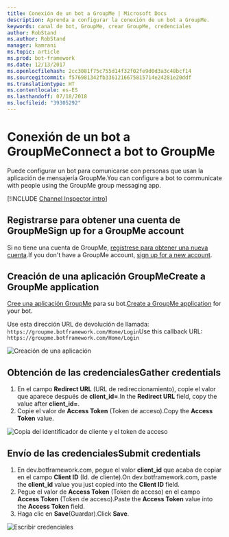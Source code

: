```yaml
---
title: Conexión de un bot a GroupMe | Microsoft Docs
description: Aprenda a configurar la conexión de un bot a GroupMe.
keywords: canal de bot, GroupMe, crear GroupMe, credenciales
author: RobStand
ms.author: RobStand
manager: kamrani
ms.topic: article
ms.prod: bot-framework
ms.date: 12/13/2017
ms.openlocfilehash: 2cc3081f75c755d14f32f02fe9d0d3a3c48bcf14
ms.sourcegitcommit: f576981342fb3361216675815714e24281e20ddf
ms.translationtype: HT
ms.contentlocale: es-ES
ms.lasthandoff: 07/18/2018
ms.locfileid: "39305292"
---
```

# <a name="connect-a-bot-to-groupme"></a><span data-ttu-id="f163d-104">Conexión de un bot a GroupMe</span><span class="sxs-lookup"><span data-stu-id="f163d-104">Connect a bot to GroupMe</span></span>

<span data-ttu-id="f163d-105">Puede configurar un bot para comunicarse con personas que usan la aplicación de mensajería GroupMe.</span><span class="sxs-lookup"><span data-stu-id="f163d-105">You can configure a bot to communicate with people using the GroupMe group messaging app.</span></span>

[!INCLUDE [Channel Inspector intro](~/includes/snippet-channel-inspector.md)]

## <a name="sign-up-for-a-groupme-account"></a><span data-ttu-id="f163d-106">Registrarse para obtener una cuenta de GroupMe</span><span class="sxs-lookup"><span data-stu-id="f163d-106">Sign up for a GroupMe account</span></span>

<span data-ttu-id="f163d-107">Si no tiene una cuenta de GroupMe, [regístrese para obtener una nueva cuenta](https://web.groupme.com/signup).</span><span class="sxs-lookup"><span data-stu-id="f163d-107">If you don't have a GroupMe account, [sign up for a new account](https://web.groupme.com/signup).</span></span>

## <a name="create-a-groupme-application"></a><span data-ttu-id="f163d-108">Creación de una aplicación GroupMe</span><span class="sxs-lookup"><span data-stu-id="f163d-108">Create a GroupMe application</span></span>

<span data-ttu-id="f163d-109">[Cree una aplicación GroupMe](https://dev.groupme.com/applications/new) para su bot.</span><span class="sxs-lookup"><span data-stu-id="f163d-109">[Create a GroupMe application](https://dev.groupme.com/applications/new) for your bot.</span></span>

<span data-ttu-id="f163d-110">Use esta dirección URL de devolución de llamada: `https://groupme.botframework.com/Home/Login`</span><span class="sxs-lookup"><span data-stu-id="f163d-110">Use this callback URL: `https://groupme.botframework.com/Home/Login`</span></span>

![Creación de una aplicación](~/media/channels/GM-StepApp.png)

## <a name="gather-credentials"></a><span data-ttu-id="f163d-112">Obtención de las credenciales</span><span class="sxs-lookup"><span data-stu-id="f163d-112">Gather credentials</span></span>

1. <span data-ttu-id="f163d-113">En el campo **Redirect URL** (URL de redireccionamiento), copie el valor que aparece después de **client_id=**.</span><span class="sxs-lookup"><span data-stu-id="f163d-113">In the **Redirect URL** field, copy the value after **client_id=**.</span></span>
2. <span data-ttu-id="f163d-114">Copie el valor de **Access Token** (Token de acceso).</span><span class="sxs-lookup"><span data-stu-id="f163d-114">Copy the **Access Token** value.</span></span>

![Copia del identificador de cliente y el token de acceso](~/media/channels/GM-StepClientId.png)


## <a name="submit-credentials"></a><span data-ttu-id="f163d-116">Envío de las credenciales</span><span class="sxs-lookup"><span data-stu-id="f163d-116">Submit credentials</span></span>

1. <span data-ttu-id="f163d-117">En dev.botframework.com, pegue el valor **client_id** que acaba de copiar en el campo **Client ID** (Id. de cliente).</span><span class="sxs-lookup"><span data-stu-id="f163d-117">On dev.botframework.com, paste the **client_id** value you just copied into the **Client ID** field.</span></span>
2. <span data-ttu-id="f163d-118">Pegue el valor de **Access Token** (Token de acceso) en el campo **Access Token** (Token de acceso).</span><span class="sxs-lookup"><span data-stu-id="f163d-118">Paste the **Access Token** value into the **Access Token** field.</span></span>
2. <span data-ttu-id="f163d-119">Haga clic en **Save**(Guardar).</span><span class="sxs-lookup"><span data-stu-id="f163d-119">Click **Save**.</span></span>

![Escribir credenciales](~/media/channels/GM-StepClientIDToken.png)
